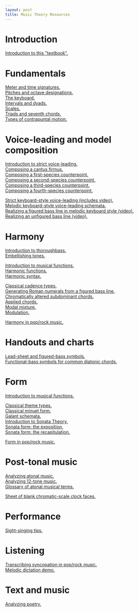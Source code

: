 ```yaml
---
layout: post
title: Music Theory Resources 
---
```


# Introduction #

[Introduction to this "textbook".][introSite]  

# Fundamentals #

[Meter and time signatures.][meter]  
[Pitches and octave designations.][pitches]  
[The keyboard.][keyboardlayout]  
[Intervals and dyads.][intervals]  
[Scales.][scales]  
[Triads and seventh chords.][triads]  
[Types of contrapuntal motion.][motionTypes]

# Voice-leading and model composition #

[Introduction to strict voice-leading.][speciesIntro]  
[Composing a cantus firmus.][CF]  
[Composing a first-species counterpoint.][firstSpecies]  
[Composing a second-species counterpoint.][secondSpecies]  
[Composing a third-species counterpoint.][thirdSpecies]  
[Composing a fourth-species counterpoint.][fourthSpecies]  

[Strict keyboard-style voice-leading (includes video).][strictKeyboardStyle]  
[Melodic keyboard-style voice-leading schemata.][KBVLschemata]  
[Realizing a figured bass line in melodic keyboard style (video).][melKB]  
[Realizing an unfigured bass line (video).][unfiguredBass]  

<!--[Voice-leading in contemporary Christian worship music.][popRockVL]-->

# Harmony #

[Introduction to thoroughbass.][thoroughbass]  
[Embellishing tones.][embellishingTones]  

[Introduction to musical functions.][functions]  
[Harmonic functions.][harmFunc]  
[Harmonic syntax.][harmSyntax]  

[Classical cadence types.][cadenceTypes]  
[Generating Roman numerals from a figured bass line.][RNfromFB]  
[Chromatically altered subdominant chords.][altSub]  
[Applied chords.][applied]  
[Modal mixture.][mixture]  
[Modulation.][Modulation]  

[Harmony in pop/rock music.][popRockHarmony]    

# Handouts and charts #

[Lead-sheet and figured-bass symbols.][LSandFBsymbols]  
[Functional-bass symbols for common diatonic chords.][funcBassChart]


# Form #

[Introduction to musical functions.][functions]  

[Classical theme types.][classicalThemes]  
[Classical minuet form.][MinuetForm]  
[Galant schemata.][Schemata]  
[Introduction to Sonata Theory.][SonataIntro]  
[Sonata form: the exposition.][SonataExpo]  
[Sonata form: the recapitulation.][SonataRecap]

[Form in pop/rock music.][popRockForm]


# Post-tonal music #

[Analyzing atonal music.][atonal]  
[Analyzing 12-tone music.][twelveTone]  
[Glossary of atonal musical terms.][atonalGloss]  

[Sheet of blank chromatic-scale clock faces.][clocks]  


<!--# Writing #

Copyright and fair use.  
Style guidelines.  
Writing blog comments.  
Writing a music-analytical essay.  -->

<!-- # Technology #

[Typesetting a keyboard-style voice-leading exercise.][kbTypesetting]  
[Using Variations Audio Timeliner.][VAT]  
[Adding a creative commons license to a blog post.][addCC]  
[Posting a blog link to Twitter.][linkToTwitter]  
[Creating a musical graphic and importing it into a text document.][createGraphic]-->

# Performance #

[Sight-singing tips.][sightSinging]  

# Listening #

[Transcribing syncopation in pop/rock music.][syncopation]  
[Melodic dictation demo.][melDict]  

# Text and music #

[Analyzing poetry.][poetry]  

<!-- [Interpreting Scripture – introductory resources.][biblicalHermeneutics]  -->

[musi199]: http://kshaffer.github.com/musi199
[musi299]: http://kshaffer.github.com/musi299

[invertedCourse]: invertedCourse.html
[introSite]: introToSite.html

[meter]: meter.html
[pitches]: pitches.html
[keyboardlayout]:keyboardlayout.html
[intervals]: Intervals.html
[scales]: scales.html
[triads]: triads.html
[motionTypes]: motionTypes.html

[speciesIntro]: speciesIntro.html
[CF]: cantusFirmus.html
[secondSpecies]: secondSpecies.html
[firstSpecies]: firstSpecies.html
[thirdSpecies]: thirdSpecies.html
[fourthSpecies]: fourthSpecies.html
[strictKeyboardStyle]: strictKeyboardStyle.html
[KBVLschemata]: KBVLschemata.html
[melKB]: melodicKB.html
[popRockVL]: popRockVL.html

[thoroughbass]: thoroughbassFigures.html
[functions]: functions.html
[harmFunc]: harmonicFunctions.html
[harmSyntax]: harmonicSyntax.html
[popRockHarmony]: popRockHarmony.html

[unfiguredBass]: unfiguredBass.html
[RNfromFB]: RNfromFB.html
[altSub]: alteredSubdominants.html
[applied]: appliedChords.html
[embellishingTones]: embellishingTones.html
[cadenceTypes]: cadenceTypes.html
[LSandFBsymbols]: Graphics/Handouts/LSandFBsymbols.pdf
[funcBassChart]: Graphics/Handouts/funcBassChart.pdf
[classicalThemes]: classicalThemes.html
[MinuetForm]: MinuetForm.html
[Modulation]: Modulation.html
[mixture]: modalMixture.html
[Schemata]: Schemata.html
[SonataIntro]: SonataTheory-intro.html
[SonataExpo]: SonataTheory-exposition.html
[SonataRecap]: sonataRecap.html
[popRockForm]: popRockForm.html
[syncopation]: syncopation.html
[sightSinging]: sightSinging.html
[addCC]: addCC.html
[linkToTwitter]: linkToTwitter.html
[biblicalHermeneutics]: biblicalHermeneutics.html
[poetry]: analyzingPoetry.html
[kbTypesetting]: typesettingKBStyle.html
[melDict]: melodicDictationDemo.html
[VAT]: VAT.html
[createGraphic]: createGraphic.html

[atonal]: atonal.html
[twelveTone]: twelveTone.html
[atonalGloss]: atonalGlossary.html
[clocks]: Graphics/blankClockFaces.pdf

[ShafferOriginal]:http://kris.shaffermusic.com/musicianshipResources/